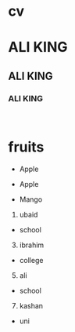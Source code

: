 # cv
# ALI KING
## ALI KING
### ALI KING

<br>
 
# fruits 
+ Apple
- Apple
+ Mango
1. ubaid
 + school
3. ibrahim 
 + college 
5. ali
 + school
7. kashan
 + uni
